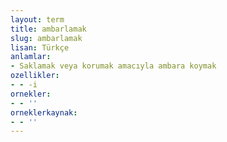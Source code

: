 ```yaml
---
layout: term
title: ambarlamak
slug: ambarlamak
lisan: Türkçe
anlamlar:
- Saklamak veya korumak amacıyla ambara koymak
ozellikler:
- - -i
ornekler:
- - ''
orneklerkaynak:
- - ''
---
```

